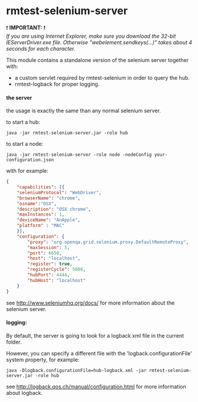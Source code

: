 rmtest-selenium-server
======

:exclamation: **IMPORTANT:** :exclamation: <br>
*If you are using Internet Explorer, make sure you download the 32-bit IEServerDriver.exe file.*
*Otherwise "webelement.sendkeys(...)" takes about 4 seconds for each character.*

This module contains a standalone version of the selenium server together with:

+ a custom servlet required by rmtest-selenium in order to query the hub.
+ rmtest-logback for proper logging.

#### the server

the usage is exactly the same than any normal selenium server.

to start a hub:

    java -jar rmtest-selenium-server.jar -role hub

to start a node:

    java -jar rmtest-selenium-server -role node -nodeConfig your-configuration.json

with for example:
```json
{
    "capabilities": [{
	"seleniumProtocol": "WebDriver",
	"browserName": "chrome",
	"osname":"OSX",
	"description": "OSX chrome",
	"maxInstances": 1,
	"deviceName": "AnApple",
	"platform" : "MAC"
    }],
    "configuration": {
        "proxy": "org.openqa.grid.selenium.proxy.DefaultRemoteProxy",
        "maxSession": 5,
        "port": 6650,
        "host": "localhost",
        "register": true,
        "registerCycle": 5000,
        "hubPort": 4444,
        "hubHost": "localhost"
    }
}
```

see http://www.seleniumhq.org/docs/ for more information about the selenium server.

#### logging:

By default, the server is going to look for a logback.xml file in the current folder.

However, you can specify a different file with the 'logback.configurationFile' system property, for example:

    java -Dlogback.configurationFile=hub-logback.xml -jar rmtest-selenium-server.jar -role hub

see http://logback.qos.ch/manual/configuration.html for more information about logback.
